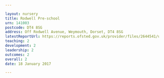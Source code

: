 ```yaml
---

layout: nursery
title: Rodwell Pre-school
urn: 141003
postcode: DT4 8SG
address: Off Rodwell Avenue, Weymouth, Dorset, DT4 8SG
latestReportUrl: https://reports.ofsted.gov.uk/provider/files/2644541/urn/141003.pdf
teaching: 2
development: 2
leadership: 2
outcomes: 2
overall: 2
date: 18 January 2017

---
```


